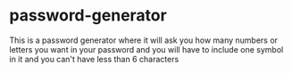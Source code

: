 # password-generator
This is a password generator where it will ask you how many numbers or letters you want in your password and you will have to include one symbol in it and you can't have less than 6 characters
